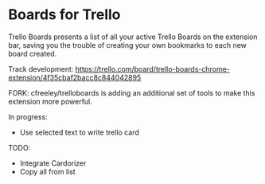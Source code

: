 # Boards for Trello

Trello Boards presents a list of all your active Trello Boards on the extension bar, saving you the trouble of creating
your own bookmarks to each new board created.

Track development: https://trello.com/board/trello-boards-chrome-extension/4f35cbaf2bacc8c844042895

FORK: cfreeley/trelloboards is adding an additional set of tools to make this extension more powerful.

In progress:
- Use selected text to write trello card

TODO:
- Integrate Cardorizer
- Copy all from list
